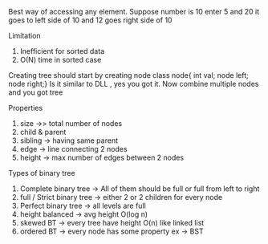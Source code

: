 Best way of accessing any element.
Suppose number is 10
enter 5 and 20
it goes to left side of 10
and 12 goes right side of 10

Limitation
1) Inefficient for sorted data
2) O(N) time in sorted case

Creating tree should start by creating node
class node{
int val;
node left;
node right;}
Is it similar to DLL , yes you got it. 
Now combine multiple nodes and you got tree

Properties
1) size ->> total number of nodes
2) child & parent
3) sibling -> having same parent
4) edge -> line connecting 2 nodes
5) height -> max number of edges between 2 nodes

Types of binary tree
1) Complete binary tree -> All of them should be full or full from left to right
2) full / Strict binary tree -> either 2 or 2 children for every node
3) Perfect binary tree -> all levels are full
4) height balanced -> avg height O(log n)
5) skewed BT -> every tree have height O(n) like linked list
6) ordered BT -> every node has some property  ex -> BST
